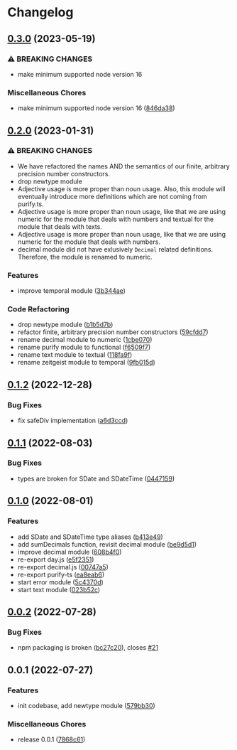 # Changelog

## [0.3.0](https://github.com/telostat/typescript-prelude/compare/v0.2.0...v0.3.0) (2023-05-19)


### ⚠ BREAKING CHANGES

* make minimum supported node version 16

### Miscellaneous Chores

* make minimum supported node version 16 ([846da38](https://github.com/telostat/typescript-prelude/commit/846da38dccff4a5912acd5bd8aef563d5ce40ea4))

## [0.2.0](https://github.com/telostat/typescript-prelude/compare/v0.1.2...v0.2.0) (2023-01-31)


### ⚠ BREAKING CHANGES

* We have refactored the names AND the semantics of our finite, arbitrary precision number constructors.
* drop newtype module
* Adjective usage is more proper than noun usage. Also, this module will eventually introduce more definitions which are not coming from purify.ts.
* Adjective usage is more proper than noun usage, like that we are using numeric for the module that deals with numbers and textual for the module that deals with texts.
* Adjective usage is more proper than noun usage, like that we are using numeric for the module that deals with numbers.
* decimal module did not have exlusively `Decimal` related definitions. Therefore, the module is renamed to numeric.

### Features

* improve temporal module ([3b344ae](https://github.com/telostat/typescript-prelude/commit/3b344ae6828c32567f6975a653908a28aa436c69))


### Code Refactoring

* drop newtype module ([b1b5d7b](https://github.com/telostat/typescript-prelude/commit/b1b5d7bc1b3644375cf37f62b186f289e06e2267))
* refactor finite, arbitrary precision number constructors ([59cfdd7](https://github.com/telostat/typescript-prelude/commit/59cfdd7339c2fe639dc2294b7bf81aa346c24a0f))
* rename decimal module to numeric ([1cbe070](https://github.com/telostat/typescript-prelude/commit/1cbe07028be86cdab24a0d0b0df2f7ccac07caf9))
* rename purify module to functional ([f6509f7](https://github.com/telostat/typescript-prelude/commit/f6509f77e50470a0d4f157eeab43c05b2614139a))
* rename text module to textual ([118fa9f](https://github.com/telostat/typescript-prelude/commit/118fa9f785db90a2923a7b28db20fdce056c143a))
* rename zeitgeist module to temporal ([9fb015d](https://github.com/telostat/typescript-prelude/commit/9fb015dfeb088021e26f6fe3e5555eabb302fbba))

## [0.1.2](https://github.com/telostat/typescript-prelude/compare/v0.1.1...v0.1.2) (2022-12-28)


### Bug Fixes

* fix safeDiv implementation ([a6d3ccd](https://github.com/telostat/typescript-prelude/commit/a6d3ccd0dc06b1580b4efe917bbd815ebd140c66))

## [0.1.1](https://github.com/telostat/typescript-prelude/compare/v0.1.0...v0.1.1) (2022-08-03)


### Bug Fixes

* types are broken for SDate and SDateTime ([0447159](https://github.com/telostat/typescript-prelude/commit/044715944c55b772c07e81381b35c9418bf6bf22))

## [0.1.0](https://github.com/telostat/typescript-prelude/compare/v0.0.2...v0.1.0) (2022-08-01)


### Features

* add SDate and SDateTime type aliases ([b413e49](https://github.com/telostat/typescript-prelude/commit/b413e49006ba076e8db5e5785e6c077d6b2ca236))
* add sumDecimals function, revisit decimal module ([be9d5d1](https://github.com/telostat/typescript-prelude/commit/be9d5d14e02761da62ee6db1dc0f247f04d30768))
* improve decimal module ([608b4f0](https://github.com/telostat/typescript-prelude/commit/608b4f0458fb5a5f3cf85fbac85b22ebfdc5762b))
* re-export day.js ([e5f2351](https://github.com/telostat/typescript-prelude/commit/e5f2351d71cf7d5448ef34516b5d03b3524a3a70))
* re-export decimal.js ([00747a5](https://github.com/telostat/typescript-prelude/commit/00747a5b70bdf033055c0ab89e43e4771a740899))
* re-export purify-ts ([ea8eab6](https://github.com/telostat/typescript-prelude/commit/ea8eab60444036153efb6b7b721483cd45d26ade))
* start error module ([5c4370d](https://github.com/telostat/typescript-prelude/commit/5c4370dea468e7a33fd95dea2be82e5579931004))
* start text module ([023b52c](https://github.com/telostat/typescript-prelude/commit/023b52cbf746cec3386eb4865c981bfdb7ba9bf9))

## [0.0.2](https://github.com/telostat/typescript-prelude/compare/v0.0.1...v0.0.2) (2022-07-28)


### Bug Fixes

* npm packaging is broken ([bc27c20](https://github.com/telostat/typescript-prelude/commit/bc27c20ef7c67ad765011183155930093c1238b9)), closes [#21](https://github.com/telostat/typescript-prelude/issues/21)

## 0.0.1 (2022-07-27)


### Features

* init codebase, add newtype module ([579bb30](https://github.com/telostat/typescript-prelude/commit/579bb30c687f902fc3bbf64a35baeb703747e0e8))


### Miscellaneous Chores

* release 0.0.1 ([7868c61](https://github.com/telostat/typescript-prelude/commit/7868c610c203d0f9e0d0bf3c53db932ce2d24256))
